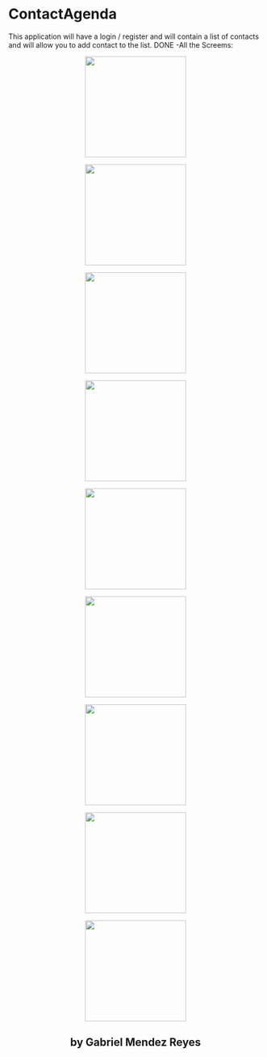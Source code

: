 # ContactAgenda
This application will have a login / register and will contain a list of contacts and will allow you to add contact to the list.
DONE
-All the Screems:

<p align="center">
<img  width="200" src="/ScreenShots/Pantalla01.jpg"/>
</p>

<p align="center">
<img  width="200" src="/ScreenShots/Pantalla02.jpg"/>
</p>

<p align="center">
<img  width="200" src="/ScreenShots/Pantalla03.jpg"/>
</p>

<p align="center">
<img  width="200" src="/ScreenShots/Pantalla04.jpg"/>
</p>

<p align="center">
<img  width="200" src="/ScreenShots/Pantalla05.jpg"/>
</p>

<p align="center">
<img  width="200" src="/ScreenShots/Pantalla06.jpg"/>
</p>

<p align="center">
<img  width="200" src="/ScreenShots/Pantalla07.jpg"/>
</p>

<p align="center">
<img  width="200" src="/ScreenShots/Pantalla08.jpg"/>
</p>

<p align="center">
<img  width="200" src="/ScreenShots/Pantalla09.jpg"/>
</p>

<h2 align="center">by Gabriel Mendez Reyes</h2>

